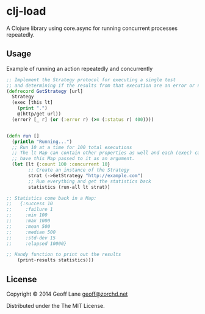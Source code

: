 # clj-load

A Clojure library using core.async for running concurrent processes repeatedly.

## Usage

Example of running an action repeatedly and concurrently

```clojure
;; Implement the Strategy protocol for executing a single test
;; and determining if the results from that execution are an error or not.
(defrecord GetStrategy [url]
  Strategy
  (exec [this lt]
    (print ".")
    @(http/get url))
  (error? [_ r] (or (:error r) (>= (:status r) 400))))


(defn run []
  (println "Running...")
  ;; Run 10 at a time for 100 total executions
  ;; The lt Map can contain other properties as well and each (exec) call will
  ;; have this Map passed to it as an argument.
  (let [lt {:count 100 :concurrent 10}
        ;; Create an instance of the Strategy
        strat (->GetStrategy "http://example.com")
        ;; Run everything and get the statistics back
        statistics (run-all lt strat)]

;; Statistics come back in a Map:
;;   {:success 10
;;     :failure 1
;;     :min 100
;;     :max 1000
;;     :mean 500
;;     :median 500
;;     :std-dev 15
;;     :elapsed 10000}

;; Handy function to print out the results
    (print-results statistics)))
```


## License

Copyright © 2014 Geoff Lane <geoff@zorchd.net>

Distributed under the The MIT License.
